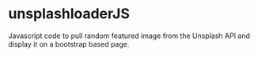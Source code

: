 # unsplashloaderJS
Javascript code to pull random featured image from the Unsplash API and display it on a bootstrap based page.
